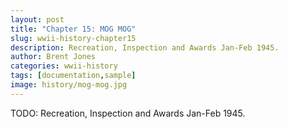 ```yaml
---
layout: post
title: "Chapter 15: MOG MOG"
slug: wwii-history-chapter15
description: Recreation, Inspection and Awards Jan-Feb 1945.
author: Brent Jones
categories: wwii-history
tags: [documentation,sample]
image: history/mog-mog.jpg
---
```


TODO: Recreation, Inspection and Awards Jan-Feb 1945.